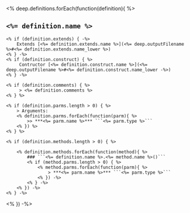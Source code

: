 <% deep.definitions.forEach(function(definition){ %>
## ```<%= definition.name %>``` 
	<% if (definition.extends) { -%>
		Extends [<%= definition.extends.name %>](<%= deep.outputFilename %>#<%= definition.extends.name_lower %>)
	<% } -%>
	<% if (definition.construct) { %>
		 Contructor [<%= definition.construct.name %>](<%= deep.outputFilename %>#<%= definition.construct.name_lower -%>)
	<% } -%>

	<% if (definition.comments) { %>
		 > <%= definition.comments %>
	<% } %>

	<% if (definition.parms.length > 0) { %>
		> Arguments:  
		<% definition.parms.forEach(function(parm){ %>
			>> ***<%= parm.name %>*** ```<%= parm.type %>```
		<% }) %>
	<% } %>

	<% if (definition.methods.length > 0) { %>

		<% definition.methods.forEach(function(method){ %>
			### ```<%= definition.name %>.<%= method.name %>()```
			<% if (method.parms.length > 0) { %> 
				<% method.parms.forEach(function(parm){ %> 
					> ***<%= parm.name %>*** ```<%= parm.type %>```  
				<% }) -%> 
			<% } -%>
		<% }) -%>
	<% } -%>
<% }) -%>